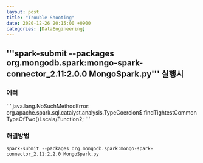 ```yaml
---
layout: post
title: "Trouble Shooting"
date: 2020-12-26 20:15:00 +0900
categories: [DataEngineering]
---
```


## '''spark-submit --packages org.mongodb.spark:mongo-spark-connector_2.11:2.0.0 MongoSpark.py''' 실행시 

### 에러

'''
java.lang.NoSuchMethodError: org.apache.spark.sql.catalyst.analysis.TypeCoercion$.findTightestCommonTypeOfTwo()Lscala/Function2;
'''

### 해결방법

```
spark-submit --packages org.mongodb.spark:mongo-spark-connector_2.11:2.2.0 MongoSpark.py
```



